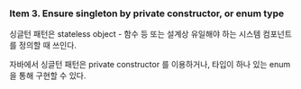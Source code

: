 ### Item 3. Ensure singleton by private constructor, or enum type

싱글턴 패턴은 stateless object - 함수 등 또는 설계상 유일해야 하는 시스템 컴포넌트를 정의할 때 쓰인다.

자바에서 싱글턴 패턴은 private constructor 를 이용하거나, 타입이 하나 있는 enum 을 통해 구현할 수 있다.
